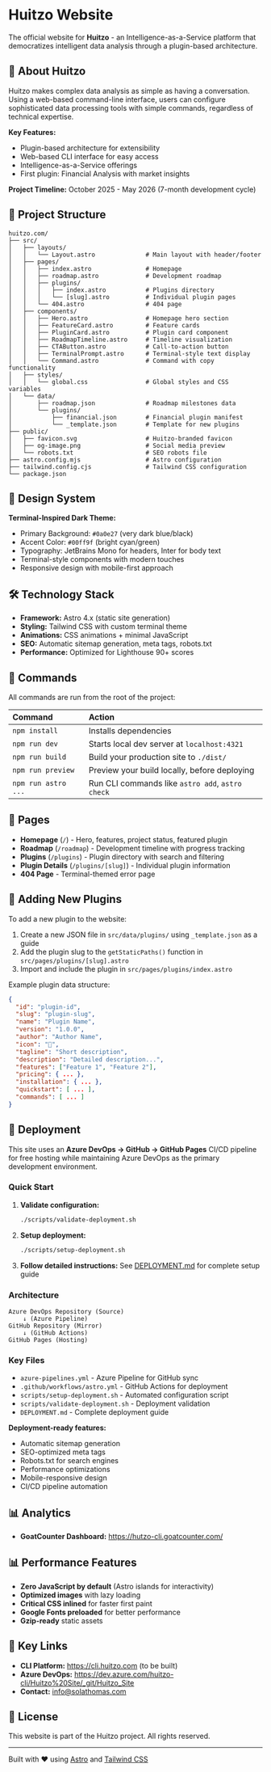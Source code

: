 # Huitzo Website

The official website for **Huitzo** - an Intelligence-as-a-Service platform that democratizes intelligent data analysis through a plugin-based architecture.

## 🌟 About Huitzo

Huitzo makes complex data analysis as simple as having a conversation. Using a web-based command-line interface, users can configure sophisticated data processing tools with simple commands, regardless of technical expertise.

**Key Features:**
- Plugin-based architecture for extensibility
- Web-based CLI interface for easy access
- Intelligence-as-a-Service offerings
- First plugin: Financial Analysis with market insights

**Project Timeline:** October 2025 - May 2026 (7-month development cycle)

## 🚀 Project Structure

```text
huitzo.com/
├── src/
│   ├── layouts/
│   │   └── Layout.astro              # Main layout with header/footer
│   ├── pages/
│   │   ├── index.astro               # Homepage
│   │   ├── roadmap.astro             # Development roadmap
│   │   ├── plugins/
│   │   │   ├── index.astro           # Plugins directory
│   │   │   └── [slug].astro          # Individual plugin pages
│   │   └── 404.astro                 # 404 page
│   ├── components/
│   │   ├── Hero.astro                # Homepage hero section
│   │   ├── FeatureCard.astro         # Feature cards
│   │   ├── PluginCard.astro          # Plugin card component
│   │   ├── RoadmapTimeline.astro     # Timeline visualization
│   │   ├── CTAButton.astro           # Call-to-action button
│   │   ├── TerminalPrompt.astro      # Terminal-style text display
│   │   └── Command.astro             # Command with copy functionality
│   ├── styles/
│   │   └── global.css                # Global styles and CSS variables
│   └── data/
│       ├── roadmap.json              # Roadmap milestones data
│       └── plugins/
│           ├── financial.json        # Financial plugin manifest
│           └── _template.json        # Template for new plugins
├── public/
│   ├── favicon.svg                   # Huitzo-branded favicon
│   ├── og-image.png                  # Social media preview
│   └── robots.txt                    # SEO robots file
├── astro.config.mjs                  # Astro configuration
├── tailwind.config.cjs               # Tailwind CSS configuration
└── package.json
```

## 🎨 Design System

**Terminal-Inspired Dark Theme:**
- Primary Background: `#0a0e27` (very dark blue/black)
- Accent Color: `#00ff9f` (bright cyan/green)
- Typography: JetBrains Mono for headers, Inter for body text
- Terminal-style components with modern touches
- Responsive design with mobile-first approach

## 🛠️ Technology Stack

- **Framework:** Astro 4.x (static site generation)
- **Styling:** Tailwind CSS with custom terminal theme
- **Animations:** CSS animations + minimal JavaScript
- **SEO:** Automatic sitemap generation, meta tags, robots.txt
- **Performance:** Optimized for Lighthouse 90+ scores

## 🧞 Commands

All commands are run from the root of the project:

| Command                   | Action                                           |
| :------------------------ | :----------------------------------------------- |
| `npm install`             | Installs dependencies                            |
| `npm run dev`             | Starts local dev server at `localhost:4321`      |
| `npm run build`           | Build your production site to `./dist/`          |
| `npm run preview`         | Preview your build locally, before deploying     |
| `npm run astro ...`       | Run CLI commands like `astro add`, `astro check` |

## 📄 Pages

- **Homepage** (`/`) - Hero, features, project status, featured plugin
- **Roadmap** (`/roadmap`) - Development timeline with progress tracking
- **Plugins** (`/plugins`) - Plugin directory with search and filtering
- **Plugin Details** (`/plugins/[slug]`) - Individual plugin information
- **404 Page** - Terminal-themed error page

## 🔌 Adding New Plugins

To add a new plugin to the website:

1. Create a new JSON file in `src/data/plugins/` using `_template.json` as a guide
2. Add the plugin slug to the `getStaticPaths()` function in `src/pages/plugins/[slug].astro`
3. Import and include the plugin in `src/pages/plugins/index.astro`

Example plugin data structure:
```json
{
  "id": "plugin-id",
  "slug": "plugin-slug",
  "name": "Plugin Name",
  "version": "1.0.0",
  "author": "Author Name",
  "icon": "🔧",
  "tagline": "Short description",
  "description": "Detailed description...",
  "features": ["Feature 1", "Feature 2"],
  "pricing": { ... },
  "installation": { ... },
  "quickstart": [ ... ],
  "commands": [ ... ]
}
```

## 🚀 Deployment

This site uses an **Azure DevOps → GitHub → GitHub Pages** CI/CD pipeline for free hosting while maintaining Azure DevOps as the primary development environment.

### Quick Start

1. **Validate configuration:**
   ```bash
   ./scripts/validate-deployment.sh
   ```

2. **Setup deployment:**
   ```bash
   ./scripts/setup-deployment.sh
   ```

3. **Follow detailed instructions:**
   See [DEPLOYMENT.md](DEPLOYMENT.md) for complete setup guide

### Architecture

```
Azure DevOps Repository (Source)
    ↓ (Azure Pipeline)
GitHub Repository (Mirror)
    ↓ (GitHub Actions)
GitHub Pages (Hosting)
```

### Key Files

- `azure-pipelines.yml` - Azure Pipeline for GitHub sync
- `.github/workflows/astro.yml` - GitHub Actions for deployment
- `scripts/setup-deployment.sh` - Automated configuration script
- `scripts/validate-deployment.sh` - Deployment validation
- `DEPLOYMENT.md` - Complete deployment guide

**Deployment-ready features:**
- Automatic sitemap generation
- SEO-optimized meta tags
- Robots.txt for search engines
- Performance optimizations
- Mobile-responsive design
- CI/CD pipeline automation

## 📊 Analytics

- **GoatCounter Dashboard:** https://hutzo-cli.goatcounter.com/

## 📊 Performance Features

- **Zero JavaScript by default** (Astro islands for interactivity)
- **Optimized images** with lazy loading
- **Critical CSS inlined** for faster first paint
- **Google Fonts preloaded** for better performance
- **Gzip-ready** static assets

## 🔗 Key Links

- **CLI Platform:** https://cli.huitzo.com (to be built)
- **Azure DevOps:** https://dev.azure.com/huitzo-cli/Huitzo%20Site/_git/Huitzo_Site
- **Contact:** info@solathomas.com

## 📝 License

This website is part of the Huitzo project. All rights reserved.

---

Built with ❤️ using [Astro](https://astro.build) and [Tailwind CSS](https://tailwindcss.com)
